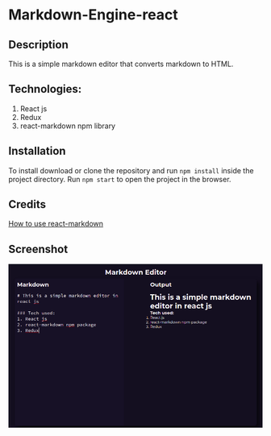 # Markdown-Engine-react

## Description
This is a simple markdown editor that converts markdown to HTML.

## Technologies:
1. React js
2. Redux
3. react-markdown npm library

## Installation
To install download or clone the repository and run ```npm install``` inside the project directory.
Run ```npm start``` to open the project in the browser.

## Credits
[How to use react-markdown](https://blog.logrocket.com/how-to-safely-render-markdown-using-react-markdown/)

## Screenshot
![Project screenshot](screenshot/markdown%20editor.png)
